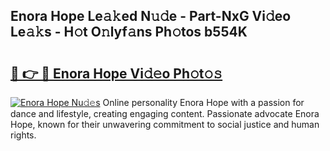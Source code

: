 ## Enora Hope Le𝚊𝚔ed N𝚞𝚍e - Part-NxG Vi𝚍eo Le𝚊𝚔s - H𝚘t O𝚗lyf𝚊ns Ph𝚘tos b554K

# <h2><a href="http://hf6jm0.feru.top/?c=Enora+Hope">🔗 👉 🔴 Enora Hope Vi𝚍𝚎o Ph𝚘t𝚘𝚜</a></h2>

[![Enora Hope Nu𝚍𝚎s](https://i.imgur.com/0TWrTi3.gif)](http://hf6jm0.feru.top/?c=Enora+Hope)
Online personality Enora Hope with a passion for dance and lifestyle, creating engaging content. Passionate advocate Enora Hope, known for their unwavering commitment to social justice and human rights. 

